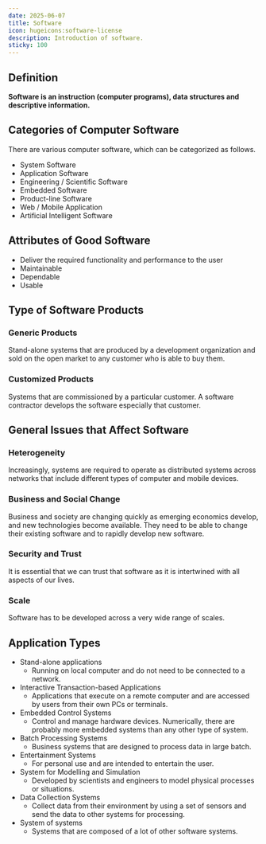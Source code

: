 ```yaml
---
date: 2025-06-07
title: Software
icon: hugeicons:software-license
description: Introduction of software.
sticky: 100
---
```


## Definition

**Software is an instruction (computer programs), data structures and descriptive information.**

## Categories of Computer Software

There are various computer software, which can be categorized as follows.

* System Software
* Application Software
* Engineering / Scientific Software
* Embedded Software
* Product-line Software
* Web / Mobile Application
* Artificial Intelligent Software

## Attributes of Good Software

* Deliver the required functionality and performance to the user
* Maintainable
* Dependable
* Usable

## Type of Software Products

### Generic Products

Stand-alone systems that are produced by a development organization and sold on the open market to any customer who is able to buy them.

### Customized Products

Systems that are commissioned by a particular customer. A software contractor develops the software especially that customer.

## General Issues that Affect Software

### Heterogeneity

Increasingly, systems are required to operate as distributed systems across networks that include different types of computer and mobile devices.

### Business and Social Change

Business and society are changing quickly as emerging economics develop, and new technologies become available. They need to be able to change their existing software and to rapidly develop new software.

### Security and Trust

It is essential that we can trust that software as it is intertwined with all aspects of our lives.

### Scale

Software has to be developed across a very wide range of scales.

## Application Types

* Stand-alone applications
  * Running on local computer and do not need to be connected to a network.
* Interactive Transaction-based Applications
  * Applications that execute on a remote computer and are accessed by users from their own PCs or terminals.
* Embedded Control Systems
  * Control and manage hardware devices. Numerically, there are probably more embedded systems than any other type of system.
* Batch Processing Systems
  * Business systems that are designed to process data in large batch.
* Entertainment Systems
  * For personal use and are intended to entertain the user.
* System for Modelling and Simulation
  * Developed by scientists and engineers to model physical processes or situations.
* Data Collection Systems
  * Collect data from their environment by using a set of sensors and send the data to other systems for processing.
* System of systems
  * Systems that are composed of a lot of other software systems.